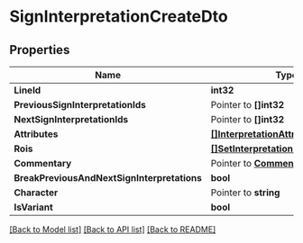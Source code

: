 # SignInterpretationCreateDto

## Properties

Name | Type | Description | Notes
------------ | ------------- | ------------- | -------------
**LineId** | **int32** |  | [optional] 
**PreviousSignInterpretationIds** | Pointer to **[]int32** |  | [optional] 
**NextSignInterpretationIds** | Pointer to **[]int32** |  | [optional] 
**Attributes** | [**[]InterpretationAttributeCreateDto**](InterpretationAttributeCreateDTO.md) |  | 
**Rois** | [**[]SetInterpretationRoiDto**](SetInterpretationRoiDTO.md) |  | 
**Commentary** | Pointer to [**CommentaryCreateDto**](CommentaryCreateDTO.md) |  | [optional] 
**BreakPreviousAndNextSignInterpretations** | **bool** |  | [optional] 
**Character** | Pointer to **string** |  | [optional] 
**IsVariant** | **bool** |  | 

[[Back to Model list]](../README.md#documentation-for-models) [[Back to API list]](../README.md#documentation-for-api-endpoints) [[Back to README]](../README.md)


